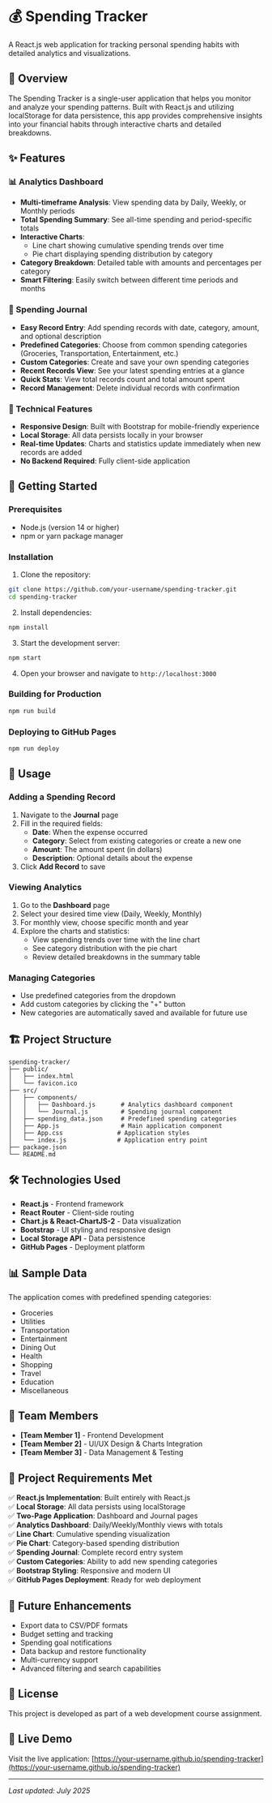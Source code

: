 # 💰 Spending Tracker

A React.js web application for tracking personal spending habits with detailed analytics and visualizations.

## 📖 Overview

The Spending Tracker is a single-user application that helps you monitor and analyze your spending patterns. Built with React.js and utilizing localStorage for data persistence, this app provides comprehensive insights into your financial habits through interactive charts and detailed breakdowns.

## ✨ Features

### 📊 Analytics Dashboard
- **Multi-timeframe Analysis**: View spending data by Daily, Weekly, or Monthly periods
- **Total Spending Summary**: See all-time spending and period-specific totals
- **Interactive Charts**: 
  - Line chart showing cumulative spending trends over time
  - Pie chart displaying spending distribution by category
- **Category Breakdown**: Detailed table with amounts and percentages per category
- **Smart Filtering**: Easily switch between different time periods and months

### 📝 Spending Journal
- **Easy Record Entry**: Add spending records with date, category, amount, and optional description
- **Predefined Categories**: Choose from common spending categories (Groceries, Transportation, Entertainment, etc.)
- **Custom Categories**: Create and save your own spending categories
- **Recent Records View**: See your latest spending entries at a glance
- **Quick Stats**: View total records count and total amount spent
- **Record Management**: Delete individual records with confirmation

### 🔧 Technical Features
- **Responsive Design**: Built with Bootstrap for mobile-friendly experience
- **Local Storage**: All data persists locally in your browser
- **Real-time Updates**: Charts and statistics update immediately when new records are added
- **No Backend Required**: Fully client-side application

## 🚀 Getting Started

### Prerequisites
- Node.js (version 14 or higher)
- npm or yarn package manager

### Installation

1. Clone the repository:
```bash
git clone https://github.com/your-username/spending-tracker.git
cd spending-tracker
```

2. Install dependencies:
```bash
npm install
```

3. Start the development server:
```bash
npm start
```

4. Open your browser and navigate to `http://localhost:3000`

### Building for Production

```bash
npm run build
```

### Deploying to GitHub Pages

```bash
npm run deploy
```

## 📱 Usage

### Adding a Spending Record
1. Navigate to the **Journal** page
2. Fill in the required fields:
   - **Date**: When the expense occurred
   - **Category**: Select from existing categories or create a new one
   - **Amount**: The amount spent (in dollars)
   - **Description**: Optional details about the expense
3. Click **Add Record** to save

### Viewing Analytics
1. Go to the **Dashboard** page
2. Select your desired time view (Daily, Weekly, Monthly)
3. For monthly view, choose specific month and year
4. Explore the charts and statistics:
   - View spending trends over time with the line chart
   - See category distribution with the pie chart
   - Review detailed breakdowns in the summary table

### Managing Categories
- Use predefined categories from the dropdown
- Add custom categories by clicking the "+" button
- New categories are automatically saved and available for future use

## 🏗️ Project Structure

```
spending-tracker/
├── public/
│   ├── index.html
│   └── favicon.ico
├── src/
│   ├── components/
│   │   ├── Dashboard.js       # Analytics dashboard component
│   │   └── Journal.js         # Spending journal component
│   ├── spending_data.json     # Predefined spending categories
│   ├── App.js                 # Main application component
│   ├── App.css               # Application styles
│   └── index.js              # Application entry point
├── package.json
└── README.md
```

## 🛠️ Technologies Used

- **React.js** - Frontend framework
- **React Router** - Client-side routing
- **Chart.js & React-ChartJS-2** - Data visualization
- **Bootstrap** - UI styling and responsive design
- **Local Storage API** - Data persistence
- **GitHub Pages** - Deployment platform

## 📊 Sample Data

The application comes with predefined spending categories:
- Groceries
- Utilities
- Transportation
- Entertainment
- Dining Out
- Health
- Shopping
- Travel
- Education
- Miscellaneous

## 👥 Team Members

- **[Team Member 1]** - Frontend Development
- **[Team Member 2]** - UI/UX Design & Charts Integration
- **[Team Member 3]** - Data Management & Testing

## 🎯 Project Requirements Met

✅ **React.js Implementation**: Built entirely with React.js  
✅ **Local Storage**: All data persists using localStorage  
✅ **Two-Page Application**: Dashboard and Journal pages  
✅ **Analytics Dashboard**: Daily/Weekly/Monthly views with totals  
✅ **Line Chart**: Cumulative spending visualization  
✅ **Pie Chart**: Category-based spending distribution  
✅ **Spending Journal**: Complete record entry system  
✅ **Custom Categories**: Ability to add new spending categories  
✅ **Bootstrap Styling**: Responsive and modern UI  
✅ **GitHub Pages Deployment**: Ready for web deployment  

## 🔮 Future Enhancements

- Export data to CSV/PDF formats
- Budget setting and tracking
- Spending goal notifications
- Data backup and restore functionality
- Multi-currency support
- Advanced filtering and search capabilities

## 📝 License

This project is developed as part of a web development course assignment.

## 🚀 Live Demo

Visit the live application: [https://your-username.github.io/spending-tracker](https://your-username.github.io/spending-tracker)

---

*Last updated: July 2025*